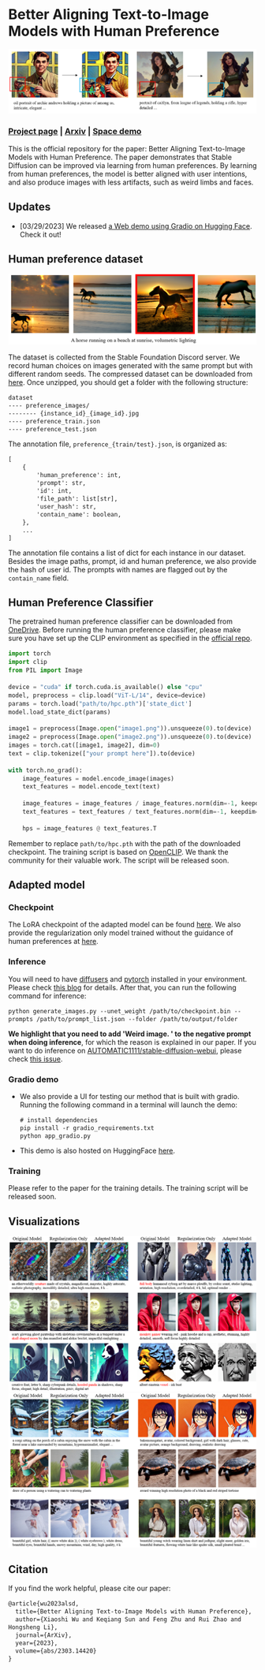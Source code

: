 # Better Aligning Text-to-Image Models with Human Preference

![teaser](assets/github_banner.png)

### [Project page](https://tgxs002.github.io/align_sd_web/) | [Arxiv](https://arxiv.org/abs/2303.14420) | [Space demo](https://huggingface.co/spaces/xswu/align_sd)

This is the official repository for the paper: Better Aligning Text-to-Image Models with Human Preference. The paper demonstrates that Stable Diffusion can be improved via learning from human preferences. By learning from human preferences, the model is better aligned with user intentions, and also produce images with less artifacts, such as weird limbs and faces.

## Updates
*  [03/29/2023] We released [a Web demo using Gradio on Hugging Face](https://huggingface.co/spaces/xswu/align_sd). Check it out!

## Human preference dataset
![examples](assets/examples.png)

The dataset is collected from the Stable Foundation Discord server. We record human choices on images generated with the same prompt but with different random seeds.
The compressed dataset can be downloaded from [here](https://mycuhk-my.sharepoint.com/:u:/g/personal/1155172150_link_cuhk_edu_hk/ESCl7RD3cE9FsitV0P2F8DABC1zRJxbCMI-AXei2Nwx2vA?e=ILRanj).
Once unzipped, you should get a folder with the following structure:
```
dataset
---- preference_images/
-------- {instance_id}_{image_id}.jpg
---- preference_train.json
---- preference_test.json
```
The annotation file, `preference_{train/test}.json`, is organized as:
```
[
    {
        'human_preference': int,
        'prompt': str,
        'id': int,
        'file_path': list[str],
        'user_hash': str,
        'contain_name': boolean,
    },
    ...
]
```
The annotation file contains a list of dict for each instance in our dataset. Besides the image paths, prompt, id and human preference, we also provide the hash of user id. The prompts with names are flagged out by the `contain_name` field.

<!-- data format specification -->

## Human Preference Classifier
The pretrained human preference classifier can be downloaded from [OneDrive](https://mycuhk-my.sharepoint.com/:u:/g/personal/1155172150_link_cuhk_edu_hk/EWDmzdoqa1tEgFIGgR5E7gYBTaQktJcxoOYRoTHWzwzNcw?e=b7rgYW).
Before running the human preference classifier, please make sure you have set up the CLIP environment as specified in the [official repo](https://github.com/openai/CLIP).

```python
import torch
import clip
from PIL import Image

device = "cuda" if torch.cuda.is_available() else "cpu"
model, preprocess = clip.load("ViT-L/14", device=device)
params = torch.load("path/to/hpc.pth")['state_dict']
model.load_state_dict(params)

image1 = preprocess(Image.open("image1.png")).unsqueeze(0).to(device)
image2 = preprocess(Image.open("image2.png")).unsqueeze(0).to(device)
images = torch.cat([image1, image2], dim=0)
text = clip.tokenize(["your prompt here"]).to(device)

with torch.no_grad():
    image_features = model.encode_image(images)
    text_features = model.encode_text(text)

    image_features = image_features / image_features.norm(dim=-1, keepdim=True)
    text_features = text_features / text_features.norm(dim=-1, keepdim=True)

    hps = image_features @ text_features.T
```
Remember to replace `path/to/hpc.pth` with the path of the downloaded checkpoint.
The training script is based on [OpenCLIP](https://github.com/mlfoundations/open_clip). We thank the community for their valuable work.
The script will be released soon.

## Adapted model

### Checkpoint
The LoRA checkpoint of the adapted model can be found [here](https://mycuhk-my.sharepoint.com/:u:/g/personal/1155172150_link_cuhk_edu_hk/ETbAtw6J9AdCq-afxHsZT6kBsnWa_mWXStzqyIyu1hxVuQ?e=MnX7tt). We also provide the regularization only model trained without the guidance of human preferences at [here](https://mycuhk-my.sharepoint.com/:u:/g/personal/1155172150_link_cuhk_edu_hk/ESgC8KMIBoZOuGLsBGzu164Bxzwucwp_Jc5xBvTwA9sagA?e=RW4aaV).

### Inference

You will need to have [diffusers](https://huggingface.co/docs/diffusers/index) and [pytorch](https://pytorch.org/) installed in your environment.
Please check [this blog](https://huggingface.co/blog/stable_diffusion) for details.
After that, you can run the following command for inference:
```shell
python generate_images.py --unet_weight /path/to/checkpoint.bin --prompts /path/to/prompt_list.json --folder /path/to/output/folder
```
**We highlight that you need to add 'Weird image. ' to the negative prompt when doing inference**, for which the reason is explained in our paper.
If you want to do inference on [AUTOMATIC1111/stable-diffusion-webui](https://github.com/AUTOMATIC1111/stable-diffusion-webui), please check [this issue](https://github.com/tgxs002/align_sd/issues/1).

### Gradio demo
- We also provide a UI for testing our method that is built with gradio. Running the following command in a terminal will launch the demo: 
    ```
    # install dependencies
    pip install -r gradio_requirements.txt
    python app_gradio.py
    ```
- This demo is also hosted on HuggingFace [here](https://huggingface.co/spaces/xswu/align_sd).

### Training
Please refer to the paper for the training details. The training script will be released soon.


## Visualizations
![vis1](assets/vis1.png)
![vis2](assets/vis2.png)

## Citation
If you find the work helpful, please cite our paper:
```
@article{wu2023alsd,
  title={Better Aligning Text-to-Image Models with Human Preference},
  author={Xiaoshi Wu and Keqiang Sun and Feng Zhu and Rui Zhao and Hongsheng Li},
  journal={ArXiv},
  year={2023},
  volume={abs/2303.14420}
}
```
